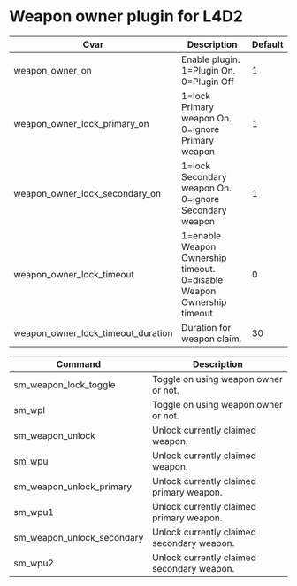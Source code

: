 # Weapon owner plugin for L4D2
Cvar | Description | Default
---|---|---
weapon_owner_on | Enable plugin. 1=Plugin On. 0=Plugin Off | 1
weapon_owner_lock_primary_on | 1=lock Primary weapon On. 0=ignore Primary weapon | 1
weapon_owner_lock_secondary_on | 1=lock Secondary weapon On. 0=ignore Secondary weapon | 1
weapon_owner_lock_timeout | 1=enable Weapon Ownership timeout. 0=disable Weapon Ownership timeout | 0
weapon_owner_lock_timeout_duration | Duration for weapon claim. | 30

Command | Description
---|---
sm_weapon_lock_toggle | Toggle on using weapon owner or not.
sm_wpl | Toggle on using weapon owner or not.
sm_weapon_unlock | Unlock currently claimed weapon.
sm_wpu | Unlock currently claimed weapon.
sm_weapon_unlock_primary | Unlock currently claimed primary weapon.
sm_wpu1 | Unlock currently claimed primary weapon.
sm_weapon_unlock_secondary | Unlock currently claimed secondary weapon.
sm_wpu2 | Unlock currently claimed secondary weapon.
